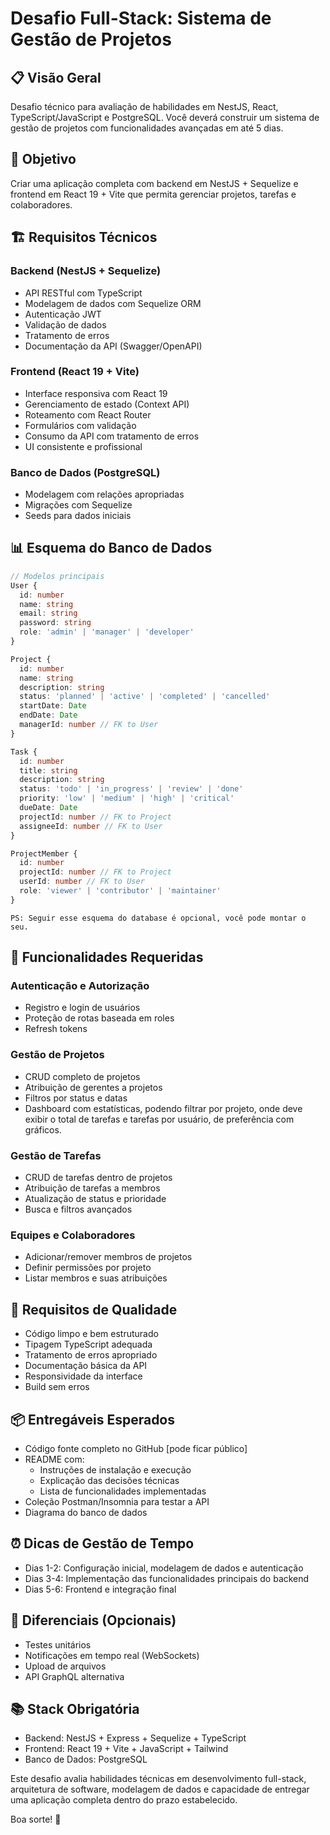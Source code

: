 # Desafio Full-Stack: Sistema de Gestão de Projetos

## 📋 Visão Geral

Desafio técnico para avaliação de habilidades em NestJS, React, TypeScript/JavaScript e PostgreSQL. Você deverá construir um sistema de gestão de projetos com funcionalidades avançadas em até 5 dias.

## 🎯 Objetivo

Criar uma aplicação completa com backend em NestJS + Sequelize e frontend em React 19 + Vite que permita gerenciar projetos, tarefas e colaboradores.

## 🏗️ Requisitos Técnicos

### Backend (NestJS + Sequelize)

- API RESTful com TypeScript
- Modelagem de dados com Sequelize ORM
- Autenticação JWT
- Validação de dados
- Tratamento de erros
- Documentação da API (Swagger/OpenAPI)

### Frontend (React 19 + Vite)

- Interface responsiva com React 19
- Gerenciamento de estado (Context API)
- Roteamento com React Router
- Formulários com validação
- Consumo da API com tratamento de erros
- UI consistente e profissional

### Banco de Dados (PostgreSQL)

- Modelagem com relações apropriadas
- Migrações com Sequelize
- Seeds para dados iniciais

## 📊 Esquema do Banco de Dados

```typescript
// Modelos principais
User {
  id: number
  name: string
  email: string
  password: string
  role: 'admin' | 'manager' | 'developer'
}

Project {
  id: number
  name: string
  description: string
  status: 'planned' | 'active' | 'completed' | 'cancelled'
  startDate: Date
  endDate: Date
  managerId: number // FK to User
}

Task {
  id: number
  title: string
  description: string
  status: 'todo' | 'in_progress' | 'review' | 'done'
  priority: 'low' | 'medium' | 'high' | 'critical'
  dueDate: Date
  projectId: number // FK to Project
  assigneeId: number // FK to User
}

ProjectMember {
  id: number
  projectId: number // FK to Project
  userId: number // FK to User
  role: 'viewer' | 'contributor' | 'maintainer'
}
```
```PS: Seguir esse esquema do database é opcional, você pode montar o seu.```

## 🚀 Funcionalidades Requeridas

### Autenticação e Autorização

- Registro e login de usuários
- Proteção de rotas baseada em roles
- Refresh tokens

### Gestão de Projetos

- CRUD completo de projetos
- Atribuição de gerentes a projetos
- Filtros por status e datas
- Dashboard com estatísticas, podendo filtrar por projeto, onde deve exibir o total de tarefas e tarefas por usuário, de preferência com gráficos.

### Gestão de Tarefas

- CRUD de tarefas dentro de projetos
- Atribuição de tarefas a membros
- Atualização de status e prioridade
- Busca e filtros avançados

### Equipes e Colaboradores

- Adicionar/remover membros de projetos
- Definir permissões por projeto
- Listar membros e suas atribuições

## 🧪 Requisitos de Qualidade

- Código limpo e bem estruturado
- Tipagem TypeScript adequada
- Tratamento de erros apropriado
- Documentação básica da API
- Responsividade da interface
- Build sem erros

## 📦 Entregáveis Esperados

- Código fonte completo no GitHub [pode ficar público]
- README com:
    - Instruções de instalação e execução
    - Explicação das decisões técnicas
    - Lista de funcionalidades implementadas
- Coleção Postman/Insomnia para testar a API
- Diagrama do banco de dados

## ⏰ Dicas de Gestão de Tempo

- Dias 1-2: Configuração inicial, modelagem de dados e autenticação
- Dias 3-4: Implementação das funcionalidades principais do backend
- Dias 5-6: Frontend e integração final

## 🎁 Diferenciais (Opcionais)

- Testes unitários
- Notificações em tempo real (WebSockets)
- Upload de arquivos
- API GraphQL alternativa

## 📚 Stack Obrigatória

- Backend: NestJS + Express + Sequelize + TypeScript
- Frontend: React 19 + Vite + JavaScript + Tailwind
- Banco de Dados: PostgreSQL

Este desafio avalia habilidades técnicas em desenvolvimento full-stack, arquitetura de software, modelagem de dados e capacidade de entregar uma aplicação completa dentro do prazo estabelecido.

Boa sorte! 🚀
